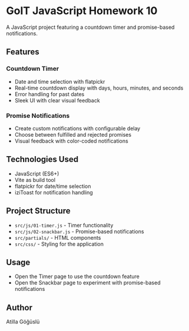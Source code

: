 # GoIT JavaScript Homework 10

A JavaScript project featuring a countdown timer and promise-based
notifications.

## Features

### Countdown Timer

- Date and time selection with flatpickr
- Real-time countdown display with days, hours, minutes, and seconds
- Error handling for past dates
- Sleek UI with clear visual feedback

### Promise Notifications

- Create custom notifications with configurable delay
- Choose between fulfilled and rejected promises
- Visual feedback with color-coded notifications

## Technologies Used

- JavaScript (ES6+)
- Vite as build tool
- flatpickr for date/time selection
- iziToast for notification handling

## Project Structure

- `src/js/01-timer.js` - Timer functionality
- `src/js/02-snackbar.js` - Promise-based notifications
- `src/partials/` - HTML components
- `src/css/` - Styling for the application

## Usage

- Open the Timer page to use the countdown feature
- Open the Snackbar page to experiment with promise-based notifications

## Author

Atilla Göğüslü
